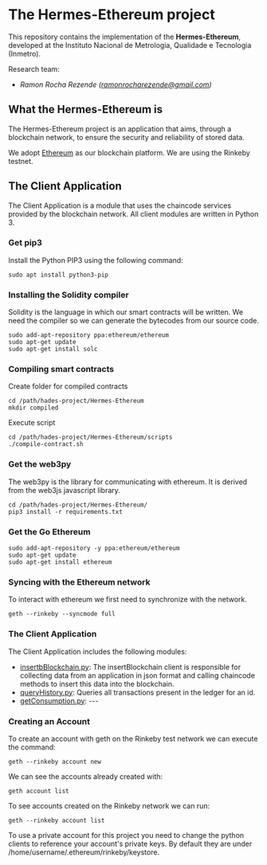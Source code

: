 # The Hermes-Ethereum project

This repository contains the implementation of the **Hermes-Ethereum**, developed at the Instituto Nacional de Metrologia, Qualidade e Tecnologia (Inmetro).

Research team:

* *Ramon Rocha Rezende (ramonrocharezende@gmail.com)*

## What the Hermes-Ethereum is

The Hermes-Ethereum project is an application that aims, through a blockchain network, to ensure the security and reliability of stored data.

We adopt [Ethereum](https://github.com/ethereum/wiki/wiki) as our blockchain platform. We are using the Rinkeby testnet.


## The Client Application

The Client Application is a module that uses the chaincode services provided by the blockchain network. All client modules are written in Python 3.

### Get pip3

Install the Python PIP3 using the following command:

```console
sudo apt install python3-pip
```

### Installing the Solidity compiler

Solidity is the language in which our smart contracts will be written.
We need the compiler so we can generate the bytecodes from our source code.

```console
sudo add-apt-repository ppa:ethereum/ethereum
sudo apt-get update
sudo apt-get install solc
```

### Compiling smart contracts

Create folder for compiled contracts
```console
cd /path/hades-project/Hermes-Ethereum
mkdir compiled
```

Execute script
```console
cd /path/hades-project/Hermes-Ethereum/scripts
./compile-contract.sh
```

### Get the web3py

The web3py is the library for communicating with ethereum. It is derived from the web3js javascript library.

```console
cd /path/hades-project/Hermes-Ethereum/
pip3 install -r requirements.txt
```

### Get the Go Ethereum

```console
sudo add-apt-repository -y ppa:ethereum/ethereum
sudo apt-get update
sudo apt-get install ethereum
```

### Syncing with the Ethereum network

To interact with ethereum we first need to synchronize with the network.
```console
geth --rinkeby --syncmode full
```

### The Client Application

The Client Application includes the following modules:

* [insertbBlockchain.py](clients/insertBlockchain.py): The insertBlockchain client is responsible for collecting data from an application in json format and calling chaincode methods to insert this data into the blockchain. 
* [queryHistory.py](clients/queryHistory.py): Queries all transactions present in the ledger for an id.
* [getConsumption.py](clients/getConsumption): ---

### Creating an Account

To create an account with geth on the Rinkeby test network we can execute the command:

```console
geth --rinkeby account new
```

We can see the accounts already created with:

```console
geth account list
```

To see accounts created on the Rinkeby network we can run:

```console
geth --rinkeby account list
```

To use a private account for this project you need to change the python clients to reference your account's private keys. By default they are under /home/username/.ethereum/rinkeby/keystore.